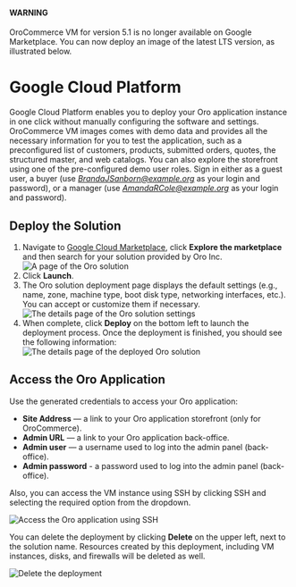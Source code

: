 <a id="demo-environment-gcp"></a>

#### WARNING
OroCommerce VM for version 5.1 is no longer available on Google Marketplace. You can now deploy an image of the latest LTS version, as illustrated below.

# Google Cloud Platform

Google Cloud Platform enables you to deploy your Oro application instance in one click without manually configuring the software and settings. OroCommerce VM images comes with demo data and provides all the necessary information for you to test the application, such as a preconfigured list of customers, products, submitted orders, quotes, the structured master, and web catalogs. You can also explore the storefront using one of the pre-configured demo user roles. Sign in either as a guest user, a buyer (use *BrandaJSanborn@example.org* as your login and password), or a manager (use *AmandaRCole@example.org* as your login and password).

## Deploy the Solution

1. Navigate to <a href="https://cloud.google.com/marketplace" target="_blank">Google Cloud Marketplace</a>, click **Explore the marketplace** and then search for your solution provided by Oro Inc.
   ![A page of the Oro solution](img/backend/setup/gcp/oro_solution.png)
2. Click **Launch**.
3. The Oro solution deployment page displays the default settings (e.g., name, zone, machine type, boot disk type, networking interfaces, etc.). You can accept or customize them if necessary.
   ![The details page of the Oro solution settings](img/backend/setup/gcp/oro_solution_settings.png)
4. When complete, click **Deploy** on the bottom left to launch the deployment process. Once the deployment is finished, you should see the following information:
   ![The details page of the deployed Oro solution](img/backend/setup/gcp/deployed_oro_solution.png)

## Access the Oro Application

Use the generated credentials to access your Oro application:

* **Site Address** — a link to your Oro application storefront (only for OroCommerce).
* **Admin URL** — a link to your Oro application back-office.
* **Admin user** — a username used to log into the admin panel (back-office).
* **Admin password** - a password used to log into the admin panel (back-office).

Also, you can access the VM instance using SSH by clicking SSH and selecting the required option from the dropdown.

![Access the Oro application using SSH](img/backend/setup/gcp/oro_solution_via_ssh.png)

You can delete the deployment by clicking **Delete** on the upper left, next to the solution name. Resources created by this deployment, including VM instances, disks, and firewalls will be deleted as well.

![Delete the deployment](img/backend/setup/gcp/oro_solution_delete.png)
<!-- Frontend -->
